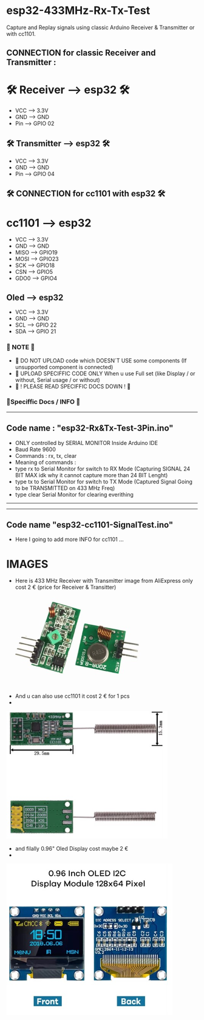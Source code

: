 # esp32-433MHz-Rx-Tx-Test
Capture and Replay signals using classic Arduino Receiver & Transmitter or with cc1101.

## CONNECTION for classic Receiver and Transmitter :
# 🛠️ Receiver --> esp32 🛠️
- VCC --> 3.3V
- GND --> GND
- Pin --> GPIO 02

## 🛠️ Transmitter --> esp32 🛠️
- VCC --> 3.3V
- GND --> GND
- Pin --> GPIO 04

## 🛠️ CONNECTION for cc1101 with esp32 🛠️
# cc1101 --> esp32
- VCC --> 3.3V
- GND --> GND
- MISO --> GPIO19
- MOSI -->	GPIO23
- SCK --> GPIO18
- CSN --> GPIO5
- GDO0 --> GPIO4

## Oled --> esp32
- VCC --> 3.3V
- GND --> GND
- SCL --> GPIO 22
- SDA --> GPIO 21

### 📝 NOTE 📝
- 📝 DO NOT UPLOAD code which DOESN´T USE some components (If unsupported component is connected)
- 📝 UPLOAD SPECIFFIC CODE ONLY When u use Full set (like Display / or without, Serial usage / or without)
- 📝 ! PLEASE READ SPECIFFIC DOCS DOWN ! 📝

### 📌Speciffic Docs / INFO 📌
- ----------------------------------------------------------
## Code name : "esp32-Rx&Tx-Test-3Pin.ino"
- ONLY controlled by SERIAL MONITOR Inside Arduino IDE
- Baud Rate 9600
- Commands : rx, tx, clear
- Meaning of commands :
- type rx to Serial Monitor for switch to RX Mode (Capturing SIGNAL 24 BIT MAX idk why it cannot capture more than 24 BIT Lenght)
- type tx to Serial Monitor for switch to TX Mode (Captured Signal Going to be TRANSMITTED on 433 MHz Freq)
- type clear Serial Monitor for clearing everithing
- ----------------------------------------------------------

- ----------------------------------------------------------
## Code name "esp32-cc1101-SignalTest.ino"
- Here I going to add more INFO for cc1101 ...



# IMAGES
- Here is 433 MHz Receiver with Transmitter image from AliExpress only cost 2 € (price for Receiver & Transitter)
![433 MHz Receiver with Transmitter](Arduino-433MHz-Transmitter&Receiver.jpg)
- And u can also use cc1101 it cost 2 € for 1 pcs
-
![](Arduino-cc1101-Image.jpg)


- and filally 0.96" Oled Display cost maybe 2 €
-

![](Arduino-0.96-OledDisplay.jpg)
